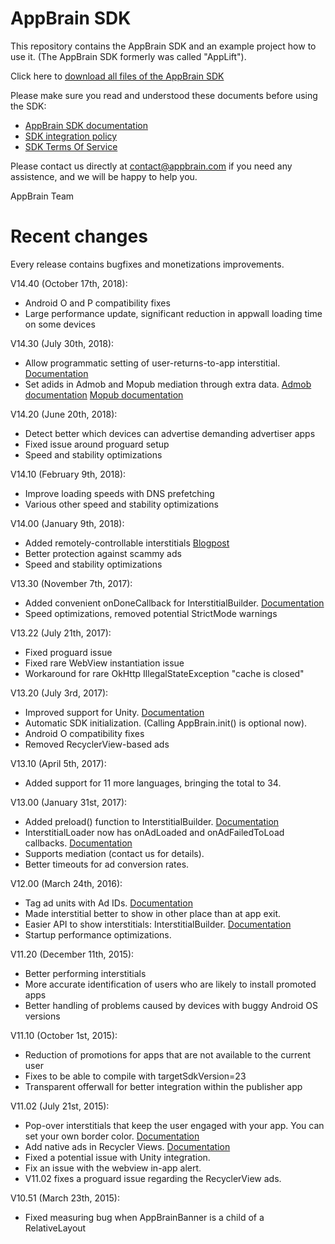 AppBrain SDK
=============

This repository contains the AppBrain SDK and an example project how to use it. (The AppBrain SDK formerly was called "AppLift").

Click here to [download all files of the AppBrain SDK](https://github.com/swisscodemonkeys/appbrain-sdk/zipball/master)

Please make sure you read and understood these documents before  using the SDK:
  
  * [AppBrain SDK documentation](https://www.appbrain.com/info/help/sdk/index.html)
  * [SDK integration policy](https://www.appbrain.com/info/help/sdk/policy.html)
  * [SDK Terms Of Service](https://www.appbrain.com/info/help/publisher-tos.html)

Please contact us directly at contact@appbrain.com if you need any assistence, and we will be happy to help you.

AppBrain Team


Recent changes
============

Every release contains bugfixes and monetizations improvements.

V14.40 (October 17th, 2018):
  * Android O and P compatibility fixes
  * Large performance update, significant reduction in appwall loading time on some devices

V14.30 (July 30th, 2018):
  * Allow programmatic setting of user-returns-to-app interstitial. [Documentation](https://www.appbrain.com/info/help/sdk/javadoc/AdService.html#com.appbrain.AdService.setReturnToAppInterstitial%28ReturnToAppConfig%29)
  * Set adids in Admob and Mopub mediation through extra data. [Admob documentation](https://www.appbrain.com/info/help/sdk/admob.html#mediating-the-appbrain-interstitial) [Mopub documentation](https://www.appbrain.com/info/help/sdk/mopub.html#mediating-the-appbrain-banners)

V14.20 (June 20th, 2018):
  * Detect better which devices can advertise demanding advertiser apps
  * Fixed issue around proguard setup
  * Speed and stability optimizations

V14.10 (February 9th, 2018):
  * Improve loading speeds with DNS prefetching
  * Various other speed and stability optimizations

V14.00 (January 9th, 2018):
  * Added remotely-controllable interstitials [Blogpost](https://medium.com/appbrain/appbrain-automatic-interstitials-easily-control-ad-placement-in-your-android-app-f6717dd08183)
  * Better protection against scammy ads
  * Speed and stability optimizations

V13.30 (November 7th, 2017):
  * Added convenient onDoneCallback for InterstitialBuilder. [Documentation](https://www.appbrain.com/info/help/sdk/javadoc/InterstitialBuilder.html#com.appbrain.InterstitialBuilder.setOnDoneCallback(Runnable))
  * Speed optimizations, removed potential StrictMode warnings

V13.22 (July 21th, 2017):
  * Fixed proguard issue
  * Fixed rare WebView instantiation issue
  * Workaround for rare OkHttp IllegalStateException "cache is closed"

V13.20 (July 3rd, 2017):
  * Improved support for Unity. [Documentation](https://www.appbrain.com/info/help/sdk/unity.html)
  * Automatic SDK initialization. (Calling AppBrain.init() is optional now).
  * Android O compatibility fixes
  * Removed RecyclerView-based ads

V13.10 (April 5th, 2017):
  * Added support for 11 more languages, bringing the total to 34.

V13.00 (January 31st, 2017):
  * Added preload() function to InterstitialBuilder. [Documentation](https://www.appbrain.com/info/help/sdk/javadoc/InterstitialBuilder.html)
  * InterstitialLoader now has onAdLoaded and onAdFailedToLoad callbacks. [Documentation](https://www.appbrain.com/info/help/sdk/javadoc/InterstitialListener.html#com.appbrain.InterstitialListener)
  * Supports mediation (contact us for details).
  * Better timeouts for ad conversion rates.

V12.00 (March 24th, 2016):

  * Tag ad units with Ad IDs. [Documentation](https://www.appbrain.com/info/help/sdk/javadoc/AdId.html)
  * Made interstitial better to show in other place than at app exit.
  * Easier API to show interstitials: InterstitialBuilder. [Documentation](https://www.appbrain.com/info/help/sdk/javadoc/InterstitialBuilder.html)
  * Startup performance optimizations.

V11.20 (December 11th, 2015):

  * Better performing interstitials
  * More accurate identification of users who are likely to install promoted apps
  * Better handling of problems caused by devices with buggy Android OS versions

V11.10 (October 1st, 2015):

  * Reduction of promotions for apps that are not available to the current user
  * Fixes to be able to compile with targetSdkVersion=23
  * Transparent offerwall for better integration within the publisher app

V11.02 (July 21st, 2015):

  * Pop-over interstitials that keep the user engaged with your app. You can set your own border color. [Documentation](https://www.appbrain.com/info/help/sdk/interstitial.html#custom-interstitial-border)
  * Add native ads in Recycler Views. [Documentation](https://www.appbrain.com/info/help/sdk/listviews.html)
  * Fixed a potential issue with Unity integration.
  * Fix an issue with the webview in-app alert.
  * V11.02 fixes a proguard issue regarding the RecyclerView ads.

V10.51 (March 23th, 2015):

  * Fixed measuring bug when AppBrainBanner is a child of a RelativeLayout

